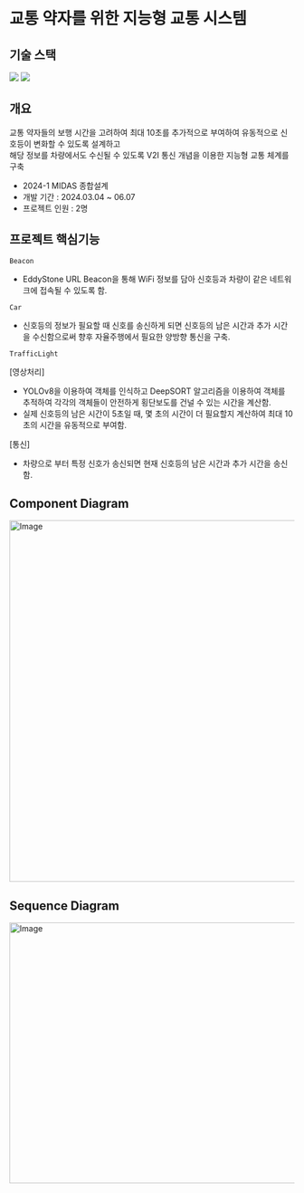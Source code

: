# 교통 약자를 위한 지능형 교통 시스템

## 기술 스택
<img src="https://img.shields.io/badge/Python-3776AB?style=for-the-badge&logo=Python&logoColor=white"> <img src="https://img.shields.io/badge/raspberrypi-A22846?style=for-the-badge&logo=raspberrypi&logoColor=white">

## 개요
교통 약자들의 보행 시간을 고려하여 최대 10초를 추가적으로 부여하여 유동적으로 신호등이 변화할 수 있도록 설계하고  
해당 정보를 차량에서도 수신될 수 있도록 V2I 통신 개념을 이용한 지능형 교통 체계를 구축

* 2024-1 MIDAS 종합설계
* 개발 기간 : 2024.03.04 ~ 06.07
* 프로젝트 인원 : 2명

## 프로젝트 핵심기능
`Beacon`
* EddyStone URL Beacon을 통해 WiFi 정보를 담아 신호등과 차량이 같은 네트워크에 접속될 수 있도록 함.

`Car`
* 신호등의 정보가 필요할 때 신호를 송신하게 되면 신호등의 남은 시간과 추가 시간을 수신함으로써 향후 자율주행에서 필요한 양방향 통신을 구축.

`TrafficLight`  

[영상처리]
* YOLOv8을 이용하여 객체를 인식하고 DeepSORT 알고리즘을 이용하여 객체를 추적하여 각각의 객체들이 안전하게 횡단보도를 건널 수 있는 시간을 계산함.
* 실제 신호등의 남은 시간이 5초일 때, 몇 초의 시간이 더 필요할지 계산하여 최대 10초의 시간을 유동적으로 부여함.
  
[통신]
* 차량으로 부터 특정 신호가 송신되면 현재 신호등의 남은 시간과 추가 시간을 송신함.

## Component Diagram
<img width="1112" height="639" alt="Image" src="https://github.com/user-attachments/assets/87c2d37e-b554-424c-aefb-57399ca156aa" />

## Sequence Diagram
<img width="904" height="461" alt="Image" src="https://github.com/user-attachments/assets/0340e05b-f37c-4854-a6d7-b5d03fdb1bc8" />
